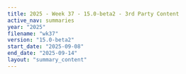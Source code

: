 ```yaml
---
title: 2025 - Week 37 - 15.0-beta2 - 3rd Party Content
active_nav: summaries
year: "2025"
filename: "wk37"
version: "15.0-beta2"
start_date: "2025-09-08"
end_date: "2025-09-14"
layout: "summary_content"
---
```

